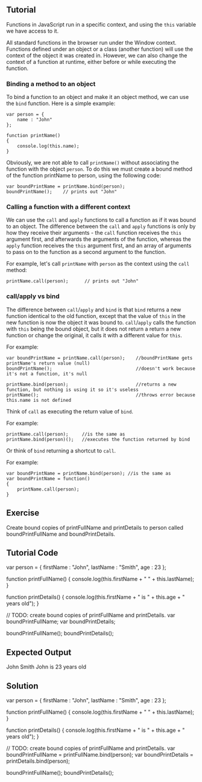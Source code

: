 Tutorial
--------

Functions in JavaScript run in a specific context, and using the `this` variable we have access to it. 

All standard functions in the browser run under the Window context. Functions defined under an object or a class (another function) will use the context of the object it was created in. However, we can also change the context of a function at runtime, either before or while executing the function.

### Binding a method to an object

To bind a function to an object and make it an object method, we can use the `bind` function. Here is a simple example:

    var person = {
        name : "John"
    };

    function printName()
    {
        console.log(this.name);
    }

Obviously, we are not able to call `printName()` without associating the function with the object `person`. To do this we must create a bound method of the function printName to person, using the following code:

    var boundPrintName = printName.bind(person);
    boundPrintName();    // prints out "John"

### Calling a function with a different context

We can use the `call` and `apply` functions to call a function as if it was bound to an object. The difference between the `call` and `apply` functions is only by how they receive their arguments - the `call` function receives the `this` argument first, and afterwards the arguments of the function, whereas the `apply` function receives the `this` argument first, and an array of arguments to pass on to the function as a second argument to the function.

For example, let's call `printName` with `person` as the context using the `call` method:

    printName.call(person);      // prints out "John"

### call/apply vs bind

The difference between `call`/`apply` and `bind` is that `bind` returns a new function identical to the old function, except that the value of `this` in the new function is now the object it was bound to.  `call`/`apply` calls the function with `this` being the bound object, but it does not return a return a new function or change the original, it calls it with a different value for `this`.

For example:

    var boundPrintName = printName.call(person);    //boundPrintName gets printName's return value (null)
    boundPrintName();                               //doesn't work because it's not a function, it's null
    
    printName.bind(person);                         //returns a new function, but nothing is using it so it's useless
    printName();                                    //throws error because this.name is not defined 
    
Think of `call` as executing the return value of `bind`.

For example:

    printName.call(person);     //is the same as
    printName.bind(person)();   //executes the function returned by bind

Or think of `bind` returning a shortcut to `call`.

For example:

    var boundPrintName = printName.bind(person); //is the same as
    var boundPrintName = function()
    {
        printName.call(person);
    }


Exercise
--------

Create bound copies of printFullName and printDetails to person called boundPrintFullName and boundPrintDetails.

Tutorial Code
-------------

var person = {
    firstName : "John",
    lastName : "Smith",
    age : 23
};

function printFullName()
{
    console.log(this.firstName + " " + this.lastName);
}

function printDetails()
{
    console.log(this.firstName + " is " + this.age + " years old");
}

// TODO: create bound copies of printFullName and printDetails.
var boundPrintFullName;
var boundPrintDetails;

boundPrintFullName();
boundPrintDetails();

Expected Output
---------------

John Smith
John is 23 years old

Solution
--------

var person = {
    firstName : "John",
    lastName : "Smith",
    age : 23
};

function printFullName()
{
    console.log(this.firstName + " " + this.lastName);
}

function printDetails()
{
    console.log(this.firstName + " is " + this.age + " years old");
}

// TODO: create bound copies of printFullName and printDetails.
var boundPrintFullName = printFullName.bind(person);
var boundPrintDetails = printDetails.bind(person);

boundPrintFullName();
boundPrintDetails();
